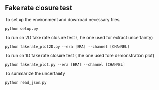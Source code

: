 ## Fake rate closure test
To set up the environment and download necessary files.
```
python setup.py
```

To run on 2D fake rate closure test (The one used for extract uncertainty)
```
python fakerate_plot2D.py --era [ERA] --channel [CHANNEL] 
```

To run on 1D fake rate closure test (The one used fore demonstration plot)
```
python fakerate_plot.py --era [ERA] --channel [CHANNEL]
```

To summarize the uncertainty
```
python read_json.py 
```
